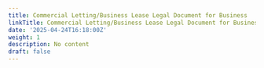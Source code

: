 ```yaml
---
title: Commercial Letting/Business Lease Legal Document for Business
linkTitle: Commercial Letting/Business Lease Legal Document for Business
date: '2025-04-24T16:18:00Z'
weight: 1
description: No content
draft: false
---
```




